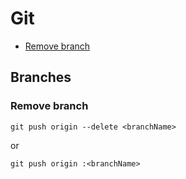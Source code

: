 Git
===

- [Remove branch](/sheets/Git.md#remove-branch)

## Branches
### Remove branch

```
git push origin --delete <branchName>
```
or
```
git push origin :<branchName>
```

